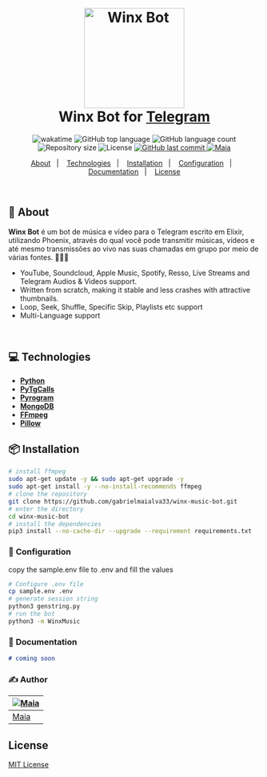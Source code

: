 <h1 align="center">
  <br>
  <img src="https://64.media.tumblr.com/b20a9df719f8420ac7aa02ece2cb1774/5f8ef1a042cf9e6b-7f/s540x810/eba21bbdb525e72f84be27d439c156b4dfa6b31a.gifv" alt="Winx Bot" width="200">
  <br>
  Winx Bot for <a href="https://telegram.org/">Telegram</a>
  <br>
</h1>

<p align="center">
  <img src="https://wakatime.com/badge/user/e61842d0-c588-4586-96a3-f0448a434be4/project/606f5c48-9148-446c-b6f7-d12aafbaaee8.svg" alt="wakatime">
  <img src="https://img.shields.io/github/languages/top/gabrielmaialva33/winx-music-bot?style=flat&logo=appveyor" alt="GitHub top language" >
  <img src="https://img.shields.io/github/languages/count/gabrielmaialva33/winx-music-bot?style=flat&logo=appveyor" alt="GitHub language count" >
  <img src="https://img.shields.io/github/repo-size/gabrielmaialva33/winx-music-bot?style=flat&logo=appveyor" alt="Repository size" >
  <img src="https://img.shields.io/github/license/gabrielmaialva33/winx-music-bot?color=00b8d3?style=flat&logo=appveyor" alt="License" /> 
  <a href="https://github.com/gabrielmaialva33/winx-music-bot/commits/master">
    <img src="https://img.shields.io/github/last-commit/gabrielmaialva33/winx-music-bot?style=flat&logo=appveyor" alt="GitHub last commit" >
    <img src="https://img.shields.io/badge/made%20by-Maia-15c3d6?style=flat&logo=appveyor" alt="Maia" >  
  </a>
</p>

<p align="center">
  <a href="#bookmark-about">About</a>&nbsp;&nbsp;&nbsp;|&nbsp;&nbsp;&nbsp;
  <a href="#computer-technologies">Technologies</a>&nbsp;&nbsp;&nbsp;|&nbsp;&nbsp;&nbsp;
  <a href="#package-installation">Installation</a>&nbsp;&nbsp;&nbsp;|&nbsp;&nbsp;&nbsp;
  <a href="#wrench-configuration">Configuration</a>&nbsp;&nbsp;&nbsp;|&nbsp;&nbsp;&nbsp;
  <a href="#memo-documentation">Documentation</a>&nbsp;&nbsp;&nbsp;|&nbsp;&nbsp;&nbsp;
  <a href="#memo-license">License</a>
</p>

<br>

## :bookmark: About

**Winx Bot** é um bot de música e vídeo para o Telegram escrito em Elixir, utilizando Phoenix, através do qual você pode transmitir músicas, vídeos e até mesmo transmissões ao vivo nas suas chamadas em grupo por meio de várias fontes. 🎵🎥✨

* YouTube, Soundcloud, Apple Music, Spotify, Resso, Live Streams and Telegram Audios & Videos support.
* Written from scratch, making it stable and less crashes with attractive thumbnails.
* Loop, Seek, Shuffle, Specific Skip, Playlists etc support
* Multi-Language support

<br>

## :computer: Technologies

- **[Python](https://www.python.org/)**
- **[PyTgCalls](https://github.com/pytgcalls/pytgcalls)**
- **[Pyrogram](https://docs.pyrogram.org/)**
- **[MongoDB](https://www.mongodb.com/)**
- **[FFmpeg](https://ffmpeg.org/)**
- **[Pillow](https://pillow.readthedocs.io/en/stable/)**

## :package: Installation

```bash
# install ffmpeg
sudo apt-get update -y && sudo apt-get upgrade -y
sudo apt-get install -y --no-install-recommends ffmpeg
# clone the repository
git clone https://github.com/gabrielmaialva33/winx-music-bot.git
# enter the directory
cd winx-music-bot
# install the dependencies
pip3 install --no-cache-dir --upgrade --requirement requirements.txt
```

### :wrench: **Configuration**

copy the sample.env file to .env and fill the values

```bash
# Configure .env file
cp sample.env .env
# generate session string
python3 genstring.py
# run the bot
python3 -m WinxMusic
```

### :memo: **Documentation**

```md
# coming soon
```

### :writing_hand: **Author**

| [![Maia](https://avatars.githubusercontent.com/u/26732067?size=100)](https://github.com/gabrielmaialva33) |
|-----------------------------------------------------------------------------------------------------------|
| [Maia](https://github.com/gabrielmaialva33)                                                               |

## License

[MIT License](./LICENSE)
